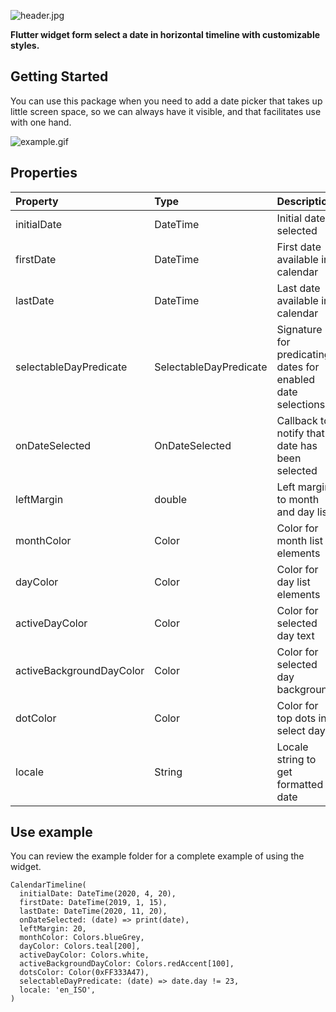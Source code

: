 ![header.jpg](header.jpg)

**Flutter widget form select a date in horizontal timeline with customizable styles.**

## Getting Started

You can use this package when you need to add a date picker that takes up little screen space, so we can always have it visible, and that facilitates use with one hand.

![example.gif](example.gif)

## Properties

| Property                 | Type                   | Description                                                 |
|:-------------------------|:-----------------------|:------------------------------------------------------------|
| initialDate              | DateTime               | Initial date selected                                       |
| firstDate                | DateTime               | First date available in calendar                            |
| lastDate                 | DateTime               | Last date available in calendar                             |
| selectableDayPredicate   | SelectableDayPredicate | Signature for predicating dates for enabled date selections |
| onDateSelected           | OnDateSelected         | Callback to notify that a date has been selected            |
| leftMargin               | double                 | Left margin to month and day list                           |
| monthColor               | Color                  | Color for month list elements                               |
| dayColor                 | Color                  | Color for day list elements                                 |
| activeDayColor           | Color                  | Color for selected day text                                 |
| activeBackgroundDayColor | Color                  | Color for selected day background                           |
| dotColor                 | Color                  | Color for top dots in select day                            |
| locale                   | String                 | Locale string to get formatted date                         |


## Use example

You can review the example folder for a complete example of using the widget.

```
CalendarTimeline(
  initialDate: DateTime(2020, 4, 20),
  firstDate: DateTime(2019, 1, 15),
  lastDate: DateTime(2020, 11, 20),
  onDateSelected: (date) => print(date),
  leftMargin: 20,
  monthColor: Colors.blueGrey,
  dayColor: Colors.teal[200],
  activeDayColor: Colors.white,
  activeBackgroundDayColor: Colors.redAccent[100],
  dotsColor: Color(0xFF333A47),
  selectableDayPredicate: (date) => date.day != 23,
  locale: 'en_ISO',
)
```